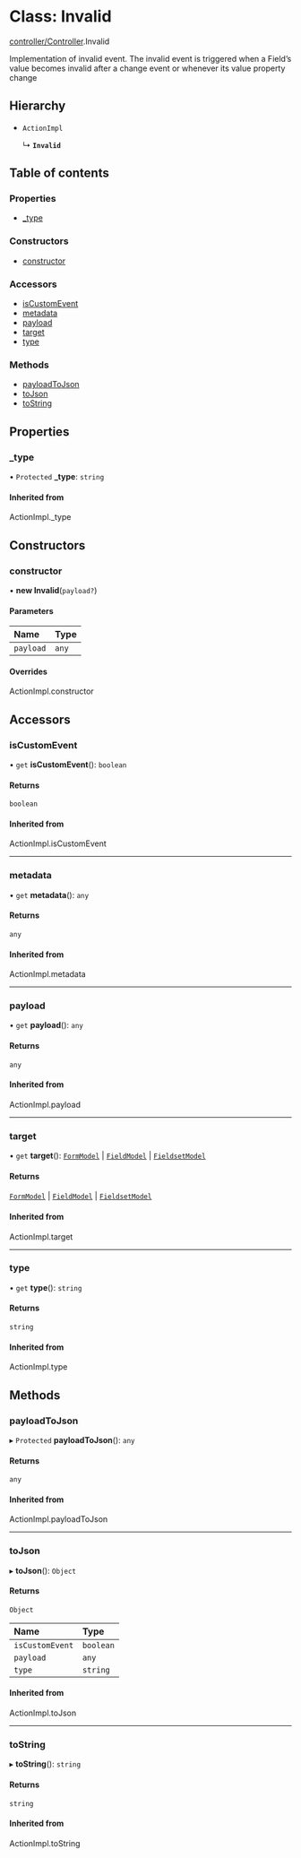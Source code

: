 # Class: Invalid

[controller/Controller](../modules/controller_Controller.md).Invalid

Implementation of invalid event. The invalid event is triggered when a Field’s value becomes invalid after a change event or whenever its value property change

## Hierarchy

- `ActionImpl`

  ↳ **`Invalid`**

## Table of contents

### Properties

- [\_type](controller_Controller.Invalid.md#_type)

### Constructors

- [constructor](controller_Controller.Invalid.md#constructor)

### Accessors

- [isCustomEvent](controller_Controller.Invalid.md#iscustomevent)
- [metadata](controller_Controller.Invalid.md#metadata)
- [payload](controller_Controller.Invalid.md#payload)
- [target](controller_Controller.Invalid.md#target)
- [type](controller_Controller.Invalid.md#type)

### Methods

- [payloadToJson](controller_Controller.Invalid.md#payloadtojson)
- [toJson](controller_Controller.Invalid.md#tojson)
- [toString](controller_Controller.Invalid.md#tostring)

## Properties

### \_type

• `Protected` **\_type**: `string`

#### Inherited from

ActionImpl.\_type

## Constructors

### constructor

• **new Invalid**(`payload?`)

#### Parameters

| Name | Type |
| :------ | :------ |
| `payload` | `any` |

#### Overrides

ActionImpl.constructor

## Accessors

### isCustomEvent

• `get` **isCustomEvent**(): `boolean`

#### Returns

`boolean`

#### Inherited from

ActionImpl.isCustomEvent

___

### metadata

• `get` **metadata**(): `any`

#### Returns

`any`

#### Inherited from

ActionImpl.metadata

___

### payload

• `get` **payload**(): `any`

#### Returns

`any`

#### Inherited from

ActionImpl.payload

___

### target

• `get` **target**(): [`FormModel`](../interfaces/types_Model.FormModel.md) \| [`FieldModel`](../interfaces/types_Model.FieldModel.md) \| [`FieldsetModel`](../interfaces/types_Model.FieldsetModel.md)

#### Returns

[`FormModel`](../interfaces/types_Model.FormModel.md) \| [`FieldModel`](../interfaces/types_Model.FieldModel.md) \| [`FieldsetModel`](../interfaces/types_Model.FieldsetModel.md)

#### Inherited from

ActionImpl.target

___

### type

• `get` **type**(): `string`

#### Returns

`string`

#### Inherited from

ActionImpl.type

## Methods

### payloadToJson

▸ `Protected` **payloadToJson**(): `any`

#### Returns

`any`

#### Inherited from

ActionImpl.payloadToJson

___

### toJson

▸ **toJson**(): `Object`

#### Returns

`Object`

| Name | Type |
| :------ | :------ |
| `isCustomEvent` | `boolean` |
| `payload` | `any` |
| `type` | `string` |

#### Inherited from

ActionImpl.toJson

___

### toString

▸ **toString**(): `string`

#### Returns

`string`

#### Inherited from

ActionImpl.toString
